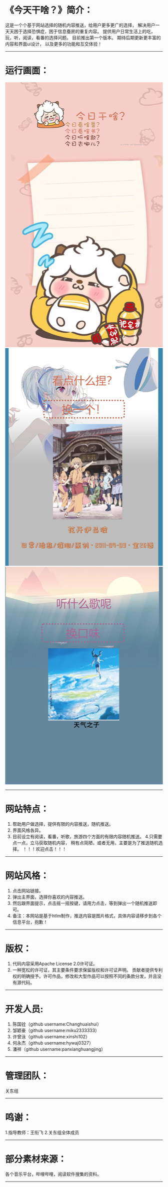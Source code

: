 # 《今天干啥？》简介：
这是一个个基于网站选择的随机内容推送，给用户更多更广的选择，
解决用户一天天困于选择恐惧症，困于信息蚕房的重复内容。
提供用户日常生活上的吃，玩，听，阅读，看番的选择问题。
目前推出第一个版本。
期待后期更新更丰富的内容和界面ui设计，
以及更多的功能和互交体验！
***
# 运行画面：
![1](1.png)
![2](22.png)
![3](333.png)
***
# 网站特点：
1. 帮助用户做选择，提供有限的内容推送，随机推送。
2. 界面风格各异。
3. 目前设立有阅读，看番，听歌，旅游四个方面的有限内容随机推送。
4.只需要点一点，立马获取随机内容，
  稍有点简陋，或者无用，主要是为了推送随机选择。
  ！！！欢迎点击！！！
***
# 网站风格：
1. 点击网站链接。
2. 弹出主界面，选择你喜欢的内容推送。
3. 然后跟界面提示，点击摇一摇按键，请用力点击，等到弹出一个随机推送即可。
4. 备注：本网站是基于htlm制作，推送内容是图片格式，具体内容请移步到各个信息平台，抱歉！
***
# 版权：
1. 代码内容采用Apache License 2.0许可证。
2. 一种宽松的许可证，其主要条件要求保留版权和许可证声明。
   贡献者提供专利权的明确授予。许可作品，修改和大型作品可以按照不同的条款分发，并且没有源代码。
***
# 开发人员:
1. 陈国铨（github username:Changhuaishui）
2. 邹颖豪（github username:miku2333333）
3. 许曾泳（github username:xinshi102）
4. 何永杰（github username:hywaj0327）
5. 潘祥（github username:panxianghuangjing）
***
# 管理团队：
  关东组
***
# 鸣谢：
1.指导教师：王衔飞
2.关东组全体成员
***
# 部分素材来源：
 各个音乐平台，哔哩哔哩，阅读软件搜集的资料。
***
